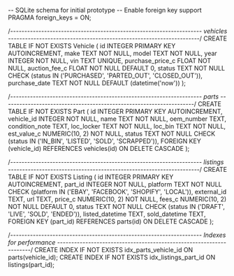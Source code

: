 -- SQLite schema for initial prototype
-- Enable foreign key support
PRAGMA foreign_keys = ON;

/*--------------------------------------------------------------------
  vehicles
--------------------------------------------------------------------*/
CREATE TABLE IF NOT EXISTS Vehicle (
    id               INTEGER PRIMARY KEY AUTOINCREMENT,
    make             TEXT    NOT NULL,
    model            TEXT    NOT NULL,
    year             INTEGER NOT NULL,
    vin              TEXT    UNIQUE,
    purchase_price_c FLOAT   NOT NULL,
    auction_fee_c    FLOAT   NOT NULL DEFAULT 0,
    status           TEXT    NOT NULL CHECK (status IN ('PURCHASED', 'PARTED_OUT', 'CLOSED_OUT')),
    purchase_date    TEXT    NOT NULL DEFAULT (datetime('now'))
);

/*--------------------------------------------------------------------
  parts
--------------------------------------------------------------------*/
CREATE TABLE IF NOT EXISTS Part (
    id               INTEGER PRIMARY KEY AUTOINCREMENT,
    vehicle_id       INTEGER NOT NULL,
    name             TEXT    NOT NULL,
    oem_number       TEXT,
    condition_note   TEXT,
    loc_locker       TEXT    NOT NULL,
    loc_bin          TEXT    NOT NULL,
    est_value_c      NUMERIC(10, 2) NOT NULL,
    status           TEXT    NOT NULL CHECK (status IN ('IN_BIN', 'LISTED', 'SOLD', 'SCRAPPED')),
    FOREIGN KEY (vehicle_id) REFERENCES vehicles(id) ON DELETE CASCADE
);

/*--------------------------------------------------------------------
  listings
--------------------------------------------------------------------*/
CREATE TABLE IF NOT EXISTS Listing (
  id           INTEGER PRIMARY KEY AUTOINCREMENT,
  part_id      INTEGER NOT NULL,
  platform     TEXT    NOT NULL CHECK (platform IN ('EBAY', 'FACEBOOK', 'SHOPIFY', 'LOCAL')),
  external_id  TEXT,
  url          TEXT,
  price_c      NUMERIC(10, 2) NOT NULL,
  fees_c       NUMERIC(10, 2) NOT NULL DEFAULT 0,
  status       TEXT    NOT NULL CHECK (status IN ('DRAFT', 'LIVE', 'SOLD', 'ENDED')),
  listed_datetime    TEXT,
  sold_datetime      TEXT,
  FOREIGN KEY (part_id) REFERENCES parts(id) ON DELETE CASCADE
);


/*--------------------------------------------------------------------
  Indexes for performance
--------------------------------------------------------------------*/
CREATE INDEX IF NOT EXISTS idx_parts_vehicle_id   ON parts(vehicle_id);
CREATE INDEX IF NOT EXISTS idx_listings_part_id   ON listings(part_id);
